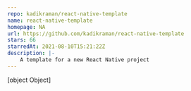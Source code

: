 ```yaml
---
repo: kadikraman/react-native-template
name: react-native-template
homepage: NA
url: https://github.com/kadikraman/react-native-template
stars: 66
starredAt: 2021-08-10T15:21:22Z
description: |-
    A template for a new React Native project
---
```


[object Object]
